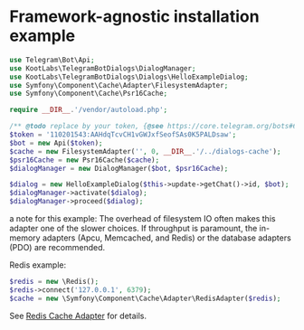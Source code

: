 # Framework-agnostic installation example

```php
use Telegram\Bot\Api;
use KootLabs\TelegramBotDialogs\DialogManager;
use KootLabs\TelegramBotDialogs\Dialogs\HelloExampleDialog;
use Symfony\Component\Cache\Adapter\FilesystemAdapter;
use Symfony\Component\Cache\Psr16Cache;

require __DIR__.'/vendor/autoload.php';

/** @todo replace by your token, {@see https://core.telegram.org/bots#6-botfather} */ 
$token = '110201543:AAHdqTcvCH1vGWJxfSeofSAs0K5PALDsaw';
$bot = new Api($token);
$cache = new FilesystemAdapter('', 0, __DIR__.'/../dialogs-cache');
$psr16Cache = new Psr16Cache($cache);
$dialogManager = new DialogManager($bot, $psr16Cache);

$dialog = new HelloExampleDialog($this->update->getChat()->id, $bot);
$dialogManager->activate($dialog);
$dialogManager->proceed($dialog);
```

a note for this example: The overhead of filesystem IO often makes this adapter one of the slower choices.
If throughput is paramount, the in-memory adapters (Apcu, Memcached, and Redis) or the database adapters (PDO) are recommended.

Redis example:
```php
$redis = new \Redis();
$redis->connect('127.0.0.1', 6379);
$cache = new \Symfony\Component\Cache\Adapter\RedisAdapter($redis);
```
See [Redis Cache Adapter](https://symfony.com/doc/current/components/cache/adapters/redis_adapter.html#redis-adapter) for details.
